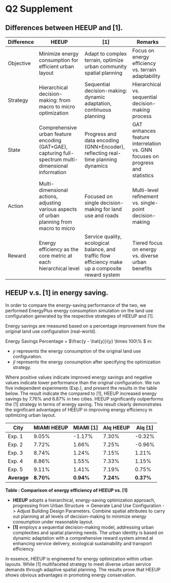 # Q2 Supplement

## Differences between HEEUP and [1].

| Difference   | HEEUP                                        | [1]                                      | Remarks                                     |
|--------------|----------------------------------------------|-----------------------------------------------|---------------------------------------------|
| Objective    | Minimize energy consumption for efficient urban layout | Adapt to complex terrain, optimize urban community spatial planning | Focus on energy efficiency vs. terrain adaptability |
| Strategy     | Hierarchical decision-making: from macro to micro optimization | Sequential decision-making: dynamic adaptation, continuous planning | Hierarchical vs. sequential decision-making process |
| State        | Comprehensive urban feature encoding (GAT+GAE), capturing full-spectrum multi-dimensional information | Progress and data encoding (GNN+Encoder), reflecting real-time planning dynamics | GAT enhances feature interrelation vs. GNN focuses on progress and statistics |
| Action       | Multi-dimensional actions, adjusting various aspects of urban planning from macro to micro | Focused on single decision-making for land use and roads | Multi-level refinement vs. single-point decision-making |
| Reward       | Energy efficiency as the core metric at each hierarchical level | Service quality, ecological balance, and traffic flow efficiency make up a composite reward system | Tiered focus on energy vs. diverse urban benefits |

## HEEUP v.s. [1] in energy saving.

In order to compare the energy-saving performance of the two, we performed EnergyPlus energy consumption simulation on the land use configuration generated by the respective strategies of HEEUP and [1].

Energy savings are measured based on a percentage improvement from the original land use configuration (real-world).

Energy Savings Percentage = $\frac{y - \hat{y}}{y} \times 100\\% $
in:
- $y$ represents the energy consumption of the original land use configuration.
- $\hat{y}$ represents the energy consumption after specifying the optimization strategy.
  
Where positive values ​​indicate improved energy savings and negative values ​​indicate lower performance than the original configuration. We run five independent experiments (Exp.), and  present the results in the table below. The result indicate the compared to [1], HEEUP increased energy savings by 7.76% and 6.87% in two cities. HEEUP significantly outperforms the [1] strategy in terms of energy saving. This result clearly demonstrates the significant advantages of HEEUP in improving energy efficiency in optimizing urban layout.
  
| City   | MIAMI HEEUP | MIAMI [1] | Alq HEEUP | Alq [1] |
|--------|-------------|----------------|-----------|--------------|
| Exp. 1 | 9.05%       | -1.17%         | 7.30%     | -0.32%       |
| Exp. 2 | 7.72%       | 1.66%          | 7.25%     | -0.96%       |
| Exp. 3 | 8.74%       | 1.24%          | 7.15%     | 1.21%        |
| Exp. 4 | 8.86%       | 1.55%          | 7.33%     | 1.15%        |
| Exp. 5 | 9.11%       | 1.41%          | 7.19%     | 0.75%        |
| **Average** | **8.70%**   | **0.94%**      | **7.24%** | **0.37%**    |

**Table : Comparison of energy efficiency of HEEUP vs. [1]**

- **HEEUP** adopts a hierarchical, energy-saving optimization approach, progressing from Urban Structure -> Generate Land Use Configuration -> Adjust Building Design Parameters. Combine spatial attributes to carry out planning at all levels of decision-making to minimize energy consumption under reasonable layout.
- **[1]** employs a sequential decision-making model, addressing urban complexities and spatial planning needs. The urban identity is based on dynamic adaptation with a comprehensive reward system aimed at enhancing service delivery, ecological sustainability and transport efficiency.

In essence, HEEUP is engineered for energy optimization within urban layouts. While [1] multifaceted strategy to meet diverse urban service demands through adaptive spatial planning.
The results prove that HEEUP shows obvious advantages in promoting energy conservation.
